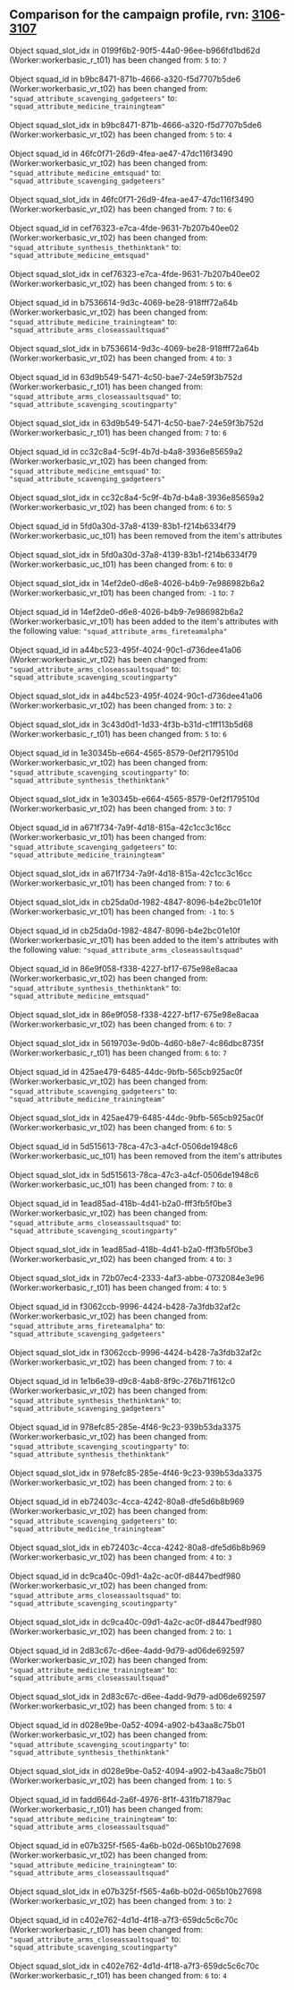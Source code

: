 ## Comparison for the campaign profile, rvn: [3106](https://github.com/PRO100KatYT/FortniteProfileRevisions/tree/main/profiles/campaign/3106%20campaign.json)-[3107](https://github.com/PRO100KatYT/FortniteProfileRevisions/tree/main/profiles/campaign/3107%20campaign.json)

Object squad_slot_idx in 0199f6b2-90f5-44a0-96ee-b966fd1bd62d (Worker:workerbasic_r_t01) has been changed from: `5` to: `7`
<br><br>
Object squad_id in b9bc8471-871b-4666-a320-f5d7707b5de6 (Worker:workerbasic_vr_t02) has been changed from: `"squad_attribute_scavenging_gadgeteers"` to: `"squad_attribute_medicine_trainingteam"`
<br><br>
Object squad_slot_idx in b9bc8471-871b-4666-a320-f5d7707b5de6 (Worker:workerbasic_vr_t02) has been changed from: `5` to: `4`
<br><br>
Object squad_id in 46fc0f71-26d9-4fea-ae47-47dc116f3490 (Worker:workerbasic_vr_t02) has been changed from: `"squad_attribute_medicine_emtsquad"` to: `"squad_attribute_scavenging_gadgeteers"`
<br><br>
Object squad_slot_idx in 46fc0f71-26d9-4fea-ae47-47dc116f3490 (Worker:workerbasic_vr_t02) has been changed from: `7` to: `6`
<br><br>
Object squad_id in cef76323-e7ca-4fde-9631-7b207b40ee02 (Worker:workerbasic_vr_t02) has been changed from: `"squad_attribute_synthesis_thethinktank"` to: `"squad_attribute_medicine_emtsquad"`
<br><br>
Object squad_slot_idx in cef76323-e7ca-4fde-9631-7b207b40ee02 (Worker:workerbasic_vr_t02) has been changed from: `5` to: `6`
<br><br>
Object squad_id in b7536614-9d3c-4069-be28-918fff72a64b (Worker:workerbasic_vr_t02) has been changed from: `"squad_attribute_medicine_trainingteam"` to: `"squad_attribute_arms_closeassaultsquad"`
<br><br>
Object squad_slot_idx in b7536614-9d3c-4069-be28-918fff72a64b (Worker:workerbasic_vr_t02) has been changed from: `4` to: `3`
<br><br>
Object squad_id in 63d9b549-5471-4c50-bae7-24e59f3b752d (Worker:workerbasic_r_t01) has been changed from: `"squad_attribute_arms_closeassaultsquad"` to: `"squad_attribute_scavenging_scoutingparty"`
<br><br>
Object squad_slot_idx in 63d9b549-5471-4c50-bae7-24e59f3b752d (Worker:workerbasic_r_t01) has been changed from: `7` to: `6`
<br><br>
Object squad_id in cc32c8a4-5c9f-4b7d-b4a8-3936e85659a2 (Worker:workerbasic_vr_t02) has been changed from: `"squad_attribute_medicine_emtsquad"` to: `"squad_attribute_scavenging_gadgeteers"`
<br><br>
Object squad_slot_idx in cc32c8a4-5c9f-4b7d-b4a8-3936e85659a2 (Worker:workerbasic_vr_t02) has been changed from: `6` to: `5`
<br><br>
Object squad_id in 5fd0a30d-37a8-4139-83b1-f214b6334f79 (Worker:workerbasic_uc_t01) has been removed from the item's attributes
<br><br>
Object squad_slot_idx in 5fd0a30d-37a8-4139-83b1-f214b6334f79 (Worker:workerbasic_uc_t01) has been changed from: `6` to: `0`
<br><br>
Object squad_slot_idx in 14ef2de0-d6e8-4026-b4b9-7e986982b6a2 (Worker:workerbasic_vr_t01) has been changed from: `-1` to: `7`
<br><br>
Object squad_id in 14ef2de0-d6e8-4026-b4b9-7e986982b6a2 (Worker:workerbasic_vr_t01) has been added to the item's attributes with the following value: `"squad_attribute_arms_fireteamalpha"`
<br><br>
Object squad_id in a44bc523-495f-4024-90c1-d736dee41a06 (Worker:workerbasic_vr_t02) has been changed from: `"squad_attribute_arms_closeassaultsquad"` to: `"squad_attribute_scavenging_scoutingparty"`
<br><br>
Object squad_slot_idx in a44bc523-495f-4024-90c1-d736dee41a06 (Worker:workerbasic_vr_t02) has been changed from: `3` to: `2`
<br><br>
Object squad_slot_idx in 3c43d0d1-1d33-4f3b-b31d-c1ff113b5d68 (Worker:workerbasic_r_t01) has been changed from: `5` to: `6`
<br><br>
Object squad_id in 1e30345b-e664-4565-8579-0ef2f179510d (Worker:workerbasic_vr_t02) has been changed from: `"squad_attribute_scavenging_scoutingparty"` to: `"squad_attribute_synthesis_thethinktank"`
<br><br>
Object squad_slot_idx in 1e30345b-e664-4565-8579-0ef2f179510d (Worker:workerbasic_vr_t02) has been changed from: `3` to: `7`
<br><br>
Object squad_id in a671f734-7a9f-4d18-815a-42c1cc3c16cc (Worker:workerbasic_vr_t01) has been changed from: `"squad_attribute_scavenging_gadgeteers"` to: `"squad_attribute_medicine_trainingteam"`
<br><br>
Object squad_slot_idx in a671f734-7a9f-4d18-815a-42c1cc3c16cc (Worker:workerbasic_vr_t01) has been changed from: `7` to: `6`
<br><br>
Object squad_slot_idx in cb25da0d-1982-4847-8096-b4e2bc01e10f (Worker:workerbasic_vr_t01) has been changed from: `-1` to: `5`
<br><br>
Object squad_id in cb25da0d-1982-4847-8096-b4e2bc01e10f (Worker:workerbasic_vr_t01) has been added to the item's attributes with the following value: `"squad_attribute_arms_closeassaultsquad"`
<br><br>
Object squad_id in 86e9f058-f338-4227-bf17-675e98e8acaa (Worker:workerbasic_vr_t02) has been changed from: `"squad_attribute_synthesis_thethinktank"` to: `"squad_attribute_medicine_emtsquad"`
<br><br>
Object squad_slot_idx in 86e9f058-f338-4227-bf17-675e98e8acaa (Worker:workerbasic_vr_t02) has been changed from: `6` to: `7`
<br><br>
Object squad_slot_idx in 5619703e-9d0b-4d60-b8e7-4c86dbc8735f (Worker:workerbasic_r_t01) has been changed from: `6` to: `7`
<br><br>
Object squad_id in 425ae479-6485-44dc-9bfb-565cb925ac0f (Worker:workerbasic_vr_t02) has been changed from: `"squad_attribute_scavenging_gadgeteers"` to: `"squad_attribute_medicine_trainingteam"`
<br><br>
Object squad_slot_idx in 425ae479-6485-44dc-9bfb-565cb925ac0f (Worker:workerbasic_vr_t02) has been changed from: `6` to: `5`
<br><br>
Object squad_id in 5d515613-78ca-47c3-a4cf-0506de1948c6 (Worker:workerbasic_uc_t01) has been removed from the item's attributes
<br><br>
Object squad_slot_idx in 5d515613-78ca-47c3-a4cf-0506de1948c6 (Worker:workerbasic_uc_t01) has been changed from: `7` to: `0`
<br><br>
Object squad_id in 1ead85ad-418b-4d41-b2a0-fff3fb5f0be3 (Worker:workerbasic_vr_t02) has been changed from: `"squad_attribute_arms_closeassaultsquad"` to: `"squad_attribute_scavenging_scoutingparty"`
<br><br>
Object squad_slot_idx in 1ead85ad-418b-4d41-b2a0-fff3fb5f0be3 (Worker:workerbasic_vr_t02) has been changed from: `4` to: `3`
<br><br>
Object squad_slot_idx in 72b07ec4-2333-4af3-abbe-0732084e3e96 (Worker:workerbasic_r_t01) has been changed from: `4` to: `5`
<br><br>
Object squad_id in f3062ccb-9996-4424-b428-7a3fdb32af2c (Worker:workerbasic_vr_t02) has been changed from: `"squad_attribute_arms_fireteamalpha"` to: `"squad_attribute_scavenging_gadgeteers"`
<br><br>
Object squad_slot_idx in f3062ccb-9996-4424-b428-7a3fdb32af2c (Worker:workerbasic_vr_t02) has been changed from: `7` to: `4`
<br><br>
Object squad_id in 1e1b6e39-d9c8-4ab8-8f9c-276b71f612c0 (Worker:workerbasic_vr_t02) has been changed from: `"squad_attribute_synthesis_thethinktank"` to: `"squad_attribute_scavenging_gadgeteers"`
<br><br>
Object squad_id in 978efc85-285e-4f46-9c23-939b53da3375 (Worker:workerbasic_vr_t02) has been changed from: `"squad_attribute_scavenging_scoutingparty"` to: `"squad_attribute_synthesis_thethinktank"`
<br><br>
Object squad_slot_idx in 978efc85-285e-4f46-9c23-939b53da3375 (Worker:workerbasic_vr_t02) has been changed from: `2` to: `6`
<br><br>
Object squad_id in eb72403c-4cca-4242-80a8-dfe5d6b8b969 (Worker:workerbasic_vr_t02) has been changed from: `"squad_attribute_scavenging_gadgeteers"` to: `"squad_attribute_medicine_trainingteam"`
<br><br>
Object squad_slot_idx in eb72403c-4cca-4242-80a8-dfe5d6b8b969 (Worker:workerbasic_vr_t02) has been changed from: `4` to: `3`
<br><br>
Object squad_id in dc9ca40c-09d1-4a2c-ac0f-d8447bedf980 (Worker:workerbasic_vr_t02) has been changed from: `"squad_attribute_arms_closeassaultsquad"` to: `"squad_attribute_scavenging_scoutingparty"`
<br><br>
Object squad_slot_idx in dc9ca40c-09d1-4a2c-ac0f-d8447bedf980 (Worker:workerbasic_vr_t02) has been changed from: `2` to: `1`
<br><br>
Object squad_id in 2d83c67c-d6ee-4add-9d79-ad06de692597 (Worker:workerbasic_vr_t02) has been changed from: `"squad_attribute_medicine_trainingteam"` to: `"squad_attribute_arms_closeassaultsquad"`
<br><br>
Object squad_slot_idx in 2d83c67c-d6ee-4add-9d79-ad06de692597 (Worker:workerbasic_vr_t02) has been changed from: `5` to: `4`
<br><br>
Object squad_id in d028e9be-0a52-4094-a902-b43aa8c75b01 (Worker:workerbasic_vr_t02) has been changed from: `"squad_attribute_scavenging_scoutingparty"` to: `"squad_attribute_synthesis_thethinktank"`
<br><br>
Object squad_slot_idx in d028e9be-0a52-4094-a902-b43aa8c75b01 (Worker:workerbasic_vr_t02) has been changed from: `1` to: `5`
<br><br>
Object squad_id in fadd664d-2a6f-4976-8f1f-431fb71879ac (Worker:workerbasic_r_t01) has been changed from: `"squad_attribute_medicine_trainingteam"` to: `"squad_attribute_arms_closeassaultsquad"`
<br><br>
Object squad_id in e07b325f-f565-4a6b-b02d-065b10b27698 (Worker:workerbasic_vr_t02) has been changed from: `"squad_attribute_medicine_trainingteam"` to: `"squad_attribute_arms_closeassaultsquad"`
<br><br>
Object squad_slot_idx in e07b325f-f565-4a6b-b02d-065b10b27698 (Worker:workerbasic_vr_t02) has been changed from: `3` to: `2`
<br><br>
Object squad_id in c402e762-4d1d-4f18-a7f3-659dc5c6c70c (Worker:workerbasic_r_t01) has been changed from: `"squad_attribute_arms_closeassaultsquad"` to: `"squad_attribute_scavenging_scoutingparty"`
<br><br>
Object squad_slot_idx in c402e762-4d1d-4f18-a7f3-659dc5c6c70c (Worker:workerbasic_r_t01) has been changed from: `6` to: `4`
<br><br>
